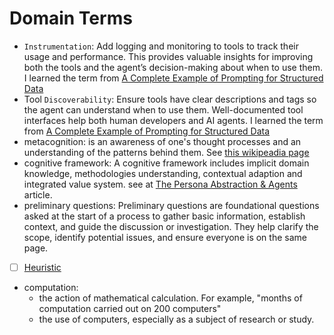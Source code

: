 # Domain Terms

- `Instrumentation`: Add logging and monitoring to tools to track their usage and performance. This provides valuable insights for improving both the tools and the agent’s decision-making about when to use them.  I learned the term from [A Complete Example of Prompting for Structured Data](./module1/05.An_Invoice_Processing_Agent%20_Coursera.md)
- Tool `Discoverability`: Ensure tools have clear descriptions and tags so the agent can understand when to use them. Well-documented tool interfaces help both human developers and AI agents.  I learned the term from [A Complete Example of Prompting for Structured Data](./module1/05.An_Invoice_Processing_Agent%20_Coursera.md)
- metacognition: is an awareness of one's thought processes and an understanding of the patterns behind them. See [this wikipeadia page](https://en.wikipedia.org/wiki/Metacognition)
- cognitive framework: A cognitive framework includes implicit domain knowledge, methodologies understanding, contextual adaption and integrated value system. see at [The Persona Abstraction & Agents](https://www.coursera.org/learn/ai-agents-architecture-python/ungradedWidget/XvpTL/the-persona-abstraction-agents) article.
- preliminary questions: Preliminary questions are foundational questions asked at the start of a process to gather basic information, establish context, and guide the discussion or investigation. They help clarify the scope, identify potential issues, and ensure everyone is on the same page.
- [ ] [Heuristic](https://en.wikipedia.org/wiki/Heuristic_(computer_science))
- computation:
  - the action of mathematical calculation. For example, "months of computation carried out on 200 computers"
  - the use of computers, especially as a subject of research or study.

